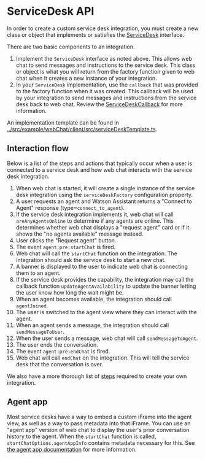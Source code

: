 # ServiceDesk API

In order to create a custom service desk integration, you must create a new class or object that implements or
satisfies the [ServiceDesk](../src/common/types/serviceDesk.ts) interface.

There are two basic components to an integration.
1. Implement the `ServiceDesk` interface as noted above. This allows web chat to send messages and instructions to 
   the service desk. This class or object is what you will return from the factory function given to web chat when 
   it creates a new instance of your integration.
2. In your `ServiceDesk` implementation, use the `callback` that was provided to the factory function when it was 
   created. This callback will be used by your integration to send messages and instructions from the service desk 
   back to web chat. Review the [ServiceDeskCallback](../src/common/types/serviceDeskCallback.ts) for more information.

An implementation template can be found in [../src/example/webChat/client/src/serviceDeskTemplate.ts](../src/example/webChat/client/src/serviceDeskTemplate.ts).

## Interaction flow

Below is a list of the steps and actions that typically occur when a user is connected to a service desk and how web chat interacts with the service desk integration.

1. When web chat is started, it will create a single instance of the service desk integration using the `serviceDeskFactory` configuration property.
2. A user requests an agent and Watson Assistant returns a "Connect to Agent" response (type=`connect_to_agent`).
3. If the service desk integration implements it, web chat will call `areAnyAgentsOnline` to determine if any agents are online. This determines whether web chat displays a "request agent" card or if it shows the "no agents available" message instead.
4. User clicks the "Request agent" button.
5. The event `agent:pre:startChat` is fired.
6. Web chat will call the `startChat` function on the integration. The integration should ask the service desk to start a new chat.
7. A banner is displayed to the user to indicate web chat is connecting them to an agent.
8. If the service desk provides the capability, the integration may call the callback function `updateAgentAvailability` to update the banner letting the user know how long the wait might be.
9. When an agent becomes available, the integration should call `agentJoined`.
10. The user is switched to the agent view where they can interact with the agent.
11. When an agent sends a message, the integration should call `sendMessageToUser`.
12. When the user sends a message, web chat will call `sendMessageToAgent`.
13. The user ends the conversation.
14. The event `agent:pre:endChat` is fired.
15. Web chat will call `endChat` on the integration. This will tell the service desk that the conversation is over.

We also have a more thorough list of [steps](STEPS.md) required to create your own integration.

## Agent app

Most service desks have a way to embed a custom iFrame into the agent view, as well as a way to pass metadata into that iFrame. You can use an "agent app" version of web chat to display the user's prior conversation history to the agent. When the `startChat` function is called, `startChatOptions.agentAppInfo` contains metadata necessary for this. See [the agent app documentation](AGENT_APP.md) for more information.
